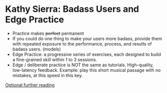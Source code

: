 
# Kathy Sierra: Badass Users and Edge Practice
- Practice makes <s>perfect</s> permanent
- If you could do one thing to make your users more badass, provide them with repeated exposure to the performance, process, and results of badass users. (models)
- Edge Practice: a progressive series of exercises, each designed to build a fine-grained skill within 1 to 3 sessions.
- Edge / deliberate practice is NOT the same as tutorials. High-quality, low-latency feedback. Example: play this short musical passage with no mistakes, at this speed in this key.

[Optional further reading](http://justingoeres.tumblr.com/post/32669772969/live-from-bos2012-building-a-minimum-badass-user)
